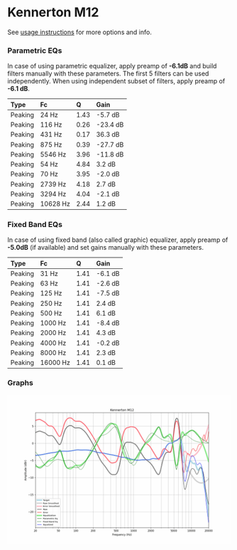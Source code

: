 # Kennerton M12
See [usage instructions](https://github.com/jaakkopasanen/AutoEq#usage) for more options and info.

### Parametric EQs
In case of using parametric equalizer, apply preamp of **-6.1dB** and build filters manually
with these parameters. The first 5 filters can be used independently.
When using independent subset of filters, apply preamp of **-6.1 dB**.

| Type    | Fc       |    Q | Gain     |
|:--------|:---------|:-----|:---------|
| Peaking | 24 Hz    | 1.43 | -5.7 dB  |
| Peaking | 116 Hz   | 0.26 | -23.4 dB |
| Peaking | 431 Hz   | 0.17 | 36.3 dB  |
| Peaking | 875 Hz   | 0.39 | -27.7 dB |
| Peaking | 5546 Hz  | 3.96 | -11.8 dB |
| Peaking | 54 Hz    | 4.84 | 3.2 dB   |
| Peaking | 70 Hz    | 3.95 | -2.0 dB  |
| Peaking | 2739 Hz  | 4.18 | 2.7 dB   |
| Peaking | 3294 Hz  | 4.04 | -2.1 dB  |
| Peaking | 10628 Hz | 2.44 | 1.2 dB   |

### Fixed Band EQs
In case of using fixed band (also called graphic) equalizer, apply preamp of **-5.0dB**
(if available) and set gains manually with these parameters.

| Type    | Fc       |    Q | Gain    |
|:--------|:---------|:-----|:--------|
| Peaking | 31 Hz    | 1.41 | -6.1 dB |
| Peaking | 63 Hz    | 1.41 | -2.6 dB |
| Peaking | 125 Hz   | 1.41 | -7.5 dB |
| Peaking | 250 Hz   | 1.41 | 2.4 dB  |
| Peaking | 500 Hz   | 1.41 | 6.1 dB  |
| Peaking | 1000 Hz  | 1.41 | -8.4 dB |
| Peaking | 2000 Hz  | 1.41 | 4.3 dB  |
| Peaking | 4000 Hz  | 1.41 | -0.2 dB |
| Peaking | 8000 Hz  | 1.41 | 2.3 dB  |
| Peaking | 16000 Hz | 1.41 | 0.1 dB  |

### Graphs
![](./Kennerton%20M12.png)